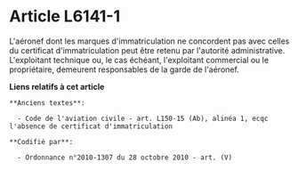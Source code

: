 # Article L6141-1

L'aéronef dont les marques d'immatriculation ne concordent pas avec celles du certificat d'immatriculation peut être retenu
par l'autorité administrative. L'exploitant technique ou, le cas échéant, l'exploitant commercial ou le propriétaire,
demeurent responsables de la garde de l'aéronef.

**Liens relatifs à cet article**

	**Anciens textes**:

	  - Code de l'aviation civile - art. L150-15 (Ab), alinéa 1, ecqc l'absence de certificat d'immatriculation

	**Codifié par**:

	  - Ordonnance n°2010-1307 du 28 octobre 2010 - art. (V)
